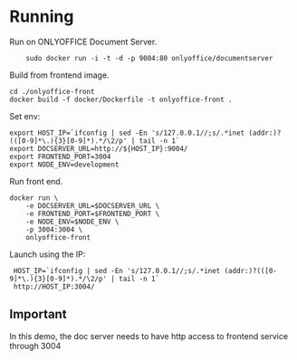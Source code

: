 Running 
========

Run on ONLYOFFICE Document Server. 

        sudo docker run -i -t -d -p 9004:80 onlyoffice/documentserver

Build from frontend image.

    cd ./onlyoffice-front
    docker build -f docker/Dockerfile -t onlyoffice-front .
    
Set env:

    export HOST_IP=`ifconfig | sed -En 's/127.0.0.1//;s/.*inet (addr:)?(([0-9]*\.){3}[0-9]*).*/\2/p' | tail -n 1`
    export DOCSERVER_URL=http://${HOST_IP}:9004/
    export FRONTEND_PORT=3004
    export NODE_ENV=development    

Run front end.

    docker run \
        -e DOCSERVER_URL=$DOCSERVER_URL \
        -e FRONTEND_PORT=$FRONTEND_PORT \
        -e NODE_ENV=$NODE_ENV \
        -p 3004:3004 \
        onlyoffice-front
  
Launch using the IP:

     HOST_IP=`ifconfig | sed -En 's/127.0.0.1//;s/.*inet (addr:)?(([0-9]*\.){3}[0-9]*).*/\2/p' | tail -n 1`
     http://HOST_IP:3004/
     
Important
---------

In this demo, the doc server needs to have http access to frontend service through 3004     